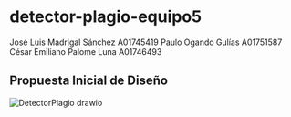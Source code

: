 # detector-plagio-equipo5
José Luis Madrigal Sánchez A01745419
Paulo Ogando Gulías A01751587
César Emiliano Palome Luna A01746493
## Propuesta Inicial de Diseño
![DetectorPlagio drawio](https://github.com/A01745419/detector-plagio-equipo5/assets/69483112/8c92901e-8372-440a-8af5-46fc3f68fdb7)
